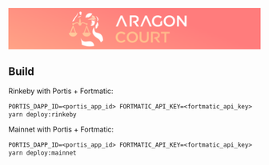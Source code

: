 ![Aragon Court](./aragon-court.png)

## Build

Rinkeby with Portis + Fortmatic:

```console
PORTIS_DAPP_ID=<portis_app_id> FORTMATIC_API_KEY=<fortmatic_api_key> yarn deploy:rinkeby
```

Mainnet with Portis + Fortmatic:

```console
PORTIS_DAPP_ID=<portis_app_id> FORTMATIC_API_KEY=<fortmatic_api_key> yarn deploy:mainnet
```
